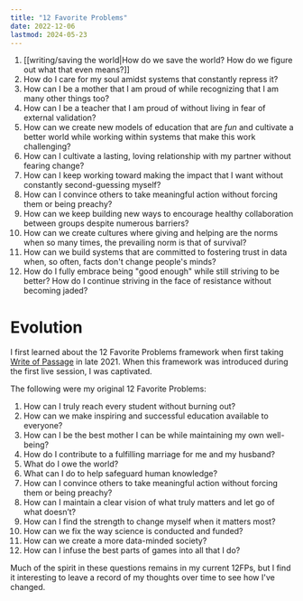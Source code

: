 ```yaml
---
title: "12 Favorite Problems"
date: 2022-12-06
lastmod: 2024-05-23
---
```


1. [[writing/saving the world|How do we save the world? How do we figure out what that even means?]]
2. How do I care for my soul amidst systems that constantly repress it?
3. How can I be a mother that I am proud of while recognizing that I am many other things too?
4. How can I be a teacher that I am proud of without living in fear of external validation?
5. How can we create new models of education that are *fun* and cultivate a better world while working within systems that make this work challenging?
6. How can I cultivate a lasting, loving relationship with my partner without fearing change?
7. How can I keep working toward making the impact that I want without constantly second-guessing myself?
8. How can I convince others to take meaningful action without forcing them or being preachy?
9. How can we keep building new ways to encourage healthy collaboration between groups despite numerous barriers?
10. How can we create cultures where giving and helping are the norms when so many times, the prevailing norm is that of survival?
11. How can we build systems that are committed to fostering trust in data when, so often, facts don't change people's minds?
12. How do I fully embrace being "good enough" while still striving to be better? How do I continue striving in the face of resistance without becoming jaded?

# Evolution

I first learned about the 12 Favorite Problems framework when first taking [Write of Passage](https://writeofpassage.com/) in late 2021. When this framework was introduced during the first live session, I was captivated.

The following were my original 12 Favorite Problems:

1. How can I truly reach every student without burning out?
2. How can we make inspiring and successful education available to everyone?
3. How can I be the best mother I can be while maintaining my own well-being?
4. How do I contribute to a fulfilling marriage for me and my husband?
5. What do I owe the world?
6. What can I do to help safeguard human knowledge?
7. How can I convince others to take meaningful action without forcing them or being preachy?
8. How can I maintain a clear vision of what truly matters and let go of what doesn’t?
9. How can I find the strength to change myself when it matters most?
10. How can we fix the way science is conducted and funded?
11. How can we create a more data-minded society?
12. How can I infuse the best parts of games into all that I do?

Much of the spirit in these questions remains in my current 12FPs, but I find it interesting to leave a record of my thoughts over time to see how I've changed.
